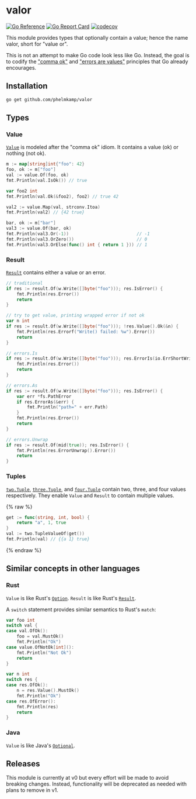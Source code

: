 # valor

[![Go Reference](https://pkg.go.dev/badge/github.com/phelmkamp/valor.svg)](https://pkg.go.dev/github.com/phelmkamp/valor)
[![Go Report Card](https://goreportcard.com/badge/github.com/phelmkamp/valor)](https://goreportcard.com/report/github.com/phelmkamp/valor)
[![codecov](https://codecov.io/gh/phelmkamp/valor/branch/main/graph/badge.svg?token=GH8IYR78VD)](https://codecov.io/gh/phelmkamp/valor)

This module provides types that optionally contain a value; hence the name valor, short for "value or".

This is not an attempt to make Go code look less like Go.
Instead, the goal is to codify the ["comma ok"](https://blog.toshima.ru/2019/07/21/go-comma-ok-idiom.html) and
["errors are values"](https://go.dev/blog/errors-are-values) principles that Go already encourages.

## Installation

```bash
go get github.com/phelmkamp/valor
```

## Types

### Value

[`Value`](https://pkg.go.dev/github.com/phelmkamp/valor/value) is modeled after the "comma ok" idiom.
It contains a value (ok) or nothing (not ok).

```go
m := map[string]int{"foo": 42}
foo, ok := m["foo"]
val := value.Of(foo, ok)
fmt.Println(val.IsOk()) // true

var foo2 int
fmt.Println(val.Ok(&foo2), foo2) // true 42

val2 := value.Map(val, strconv.Itoa)
fmt.Println(val2) // {42 true}

bar, ok := m["bar"]
val3 := value.Of(bar, ok)
fmt.Println(val3.Or(-1))                          // -1
fmt.Println(val3.OrZero())                        // 0
fmt.Println(val3.OrElse(func() int { return 1 })) // 1
```

### Result

[`Result`](https://pkg.go.dev/github.com/phelmkamp/valor/result) contains either a value or an error.

```go
// traditional
if res := result.Of(w.Write([]byte("foo"))); res.IsError() {
    fmt.Println(res.Error())
    return
}

// try to get value, printing wrapped error if not ok
var n int
if res := result.Of(w.Write([]byte("foo"))); !res.Value().Ok(&n) {
    fmt.Println(res.Errorf("Write() failed: %w").Error())
    return
}

// errors.Is
if res := result.Of(w.Write([]byte("foo"))); res.ErrorIs(io.ErrShortWrite) {
    fmt.Println(res.Error())
    return
}

// errors.As
if res := result.Of(w.Write([]byte("foo"))); res.IsError() {
    var err *fs.PathError
    if res.ErrorAs(&err) {
        fmt.Println("path=" + err.Path)
    }
    fmt.Println(res.Error())
    return
}

// errors.Unwrap
if res := result.Of(mid(true)); res.IsError() {
    fmt.Println(res.ErrorUnwrap().Error())
    return
}
```

### Tuples

[`two.Tuple`](https://pkg.go.dev/github.com/phelmkamp/valor/tuple/two), [`three.Tuple`](https://pkg.go.dev/github.com/phelmkamp/valor/tuple/three), and
[`four.Tuple`](https://pkg.go.dev/github.com/phelmkamp/valor/tuple/four) contain two, three, and four values respectively.
They enable `Value` and `Result` to contain multiple values.

{% raw %}
```go
get := func(string, int, bool) {
    return "a", 1, true
}
val := two.TupleValueOf(get())
fmt.Println(val) // {{a 1} true}
```
{% endraw %}

## Similar concepts in other languages

### Rust

`Value` is like Rust's [`Option`](https://doc.rust-lang.org/std/option/enum.Option.html).
`Result` is like Rust's [`Result`](https://doc.rust-lang.org/std/result/enum.Result.html).

A `switch` statement provides similar semantics to Rust's `match`:

```go
var foo int
switch val {
case val.OfOk():
    foo = val.MustOk()
    fmt.Println("Ok")
case value.OfNotOk[int]():
    fmt.Println("Not Ok")
    return
}

var n int
switch res {
case res.OfOk():
    n = res.Value().MustOk()
    fmt.Println("Ok")
case res.OfError():
    fmt.Println(res)
    return
}
```

### Java

`Value` is like Java's [`Optional`](https://docs.oracle.com/en/java/javase/11/docs/api/java.base/java/util/Optional.html).

## Releases

This module is currently at v0 but every effort will be made to avoid breaking changes.
Instead, functionality will be deprecated as needed with plans to remove in v1.
